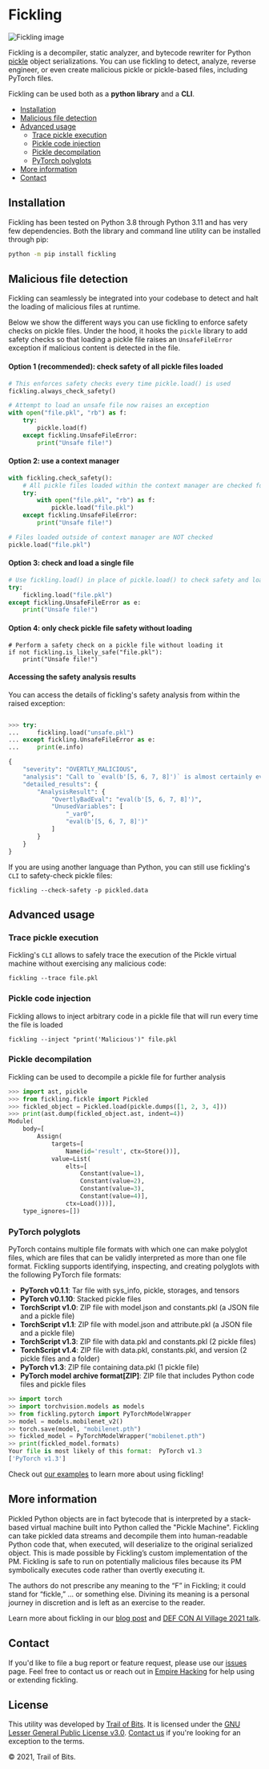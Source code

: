 # Fickling

![Fickling image](./fickling_image.png)

Fickling is a decompiler, static analyzer, and bytecode rewriter for Python
[pickle](https://docs.python.org/3/library/pickle.html) object serializations.
You can use fickling to detect, analyze, reverse engineer, or even create
malicious pickle or pickle-based files, including PyTorch files.

Fickling can be used both as a **python library** and a **CLI**.

* [Installation](#installation)
* [Malicious file detection](#malicious-file-detection)
* [Advanced usage](#advanced-usage)
  * [Trace pickle execution](#trace-pickle-execution)
  * [Pickle code injection](#pickle-code-injection)
  * [Pickle decompilation](#pickle-decompilation)
  * [PyTorch polyglots](#pytorch-polyglots)
* [More information](#more-information)
* [Contact](#contact)

## Installation

Fickling has been tested on Python 3.8 through Python 3.11 and has very few dependencies.
Both the library and command line utility can be installed through pip:

```bash
python -m pip install fickling
```

## Malicious file detection

Fickling can seamlessly be integrated into your codebase to detect and halt the loading of malicious
files at runtime.

Below we show the different ways you can use fickling to enforce safety checks on pickle files.
Under the hood, it hooks the `pickle` library to add safety checks so that loading a pickle file
raises an `UnsafeFileError` exception if malicious content is detected in the file.

#### Option 1 (recommended): check safety of all pickle files loaded

```python
# This enforces safety checks every time pickle.load() is used
fickling.always_check_safety()

# Attempt to load an unsafe file now raises an exception  
with open("file.pkl", "rb") as f:
    try:
        pickle.load(f)
    except fickling.UnsafeFileError:
        print("Unsafe file!")
```

#### Option 2: use a context manager

```python
with fickling.check_safety():
    # All pickle files loaded within the context manager are checked for safety
    try:
        with open("file.pkl", "rb") as f:
            pickle.load("file.pkl")
    except fickling.UnsafeFileError:
        print("Unsafe file!")

# Files loaded outside of context manager are NOT checked
pickle.load("file.pkl")
```

#### Option 3: check and load a single file

```python
# Use fickling.load() in place of pickle.load() to check safety and load a single pickle file 
try:
    fickling.load("file.pkl")
except fickling.UnsafeFileError as e:
    print("Unsafe file!")
```

#### Option 4: only check pickle file safety without loading

```python3
# Perform a safety check on a pickle file without loading it
if not fickling.is_likely_safe("file.pkl"):
    print("Unsafe file!")
```

#### Accessing the safety analysis results

You can access the details of fickling's safety analysis from within the raised exception:

```python

>>> try:
...     fickling.load("unsafe.pkl")
... except fickling.UnsafeFileError as e:
...     print(e.info)

{
    "severity": "OVERTLY_MALICIOUS",
    "analysis": "Call to `eval(b'[5, 6, 7, 8]')` is almost certainly evidence of a malicious pickle file. Variable `_var0` is assigned value `eval(b'[5, 6, 7, 8]')` but unused afterward; this is suspicious and indicative of a malicious pickle file",
    "detailed_results": {
        "AnalysisResult": {
            "OvertlyBadEval": "eval(b'[5, 6, 7, 8]')",
            "UnusedVariables": [
                "_var0",
                "eval(b'[5, 6, 7, 8]')"
            ]
        }
    }
}
```

If you are using another language than Python, you can still use fickling's `CLI` to
safety-check pickle files:

```console
fickling --check-safety -p pickled.data
```

## Advanced usage

### Trace pickle execution

Fickling's `CLI` allows to safely trace the execution of the Pickle virtual machine without
exercising any malicious code:

```console
fickling --trace file.pkl
```

### Pickle code injection

Fickling allows to inject arbitrary code in a pickle file that will run every time the file is loaded

```console
fickling --inject "print('Malicious')" file.pkl
```

### Pickle decompilation

Fickling can be used to decompile a pickle file for further analysis

```python
>>> import ast, pickle
>>> from fickling.fickle import Pickled
>>> fickled_object = Pickled.load(pickle.dumps([1, 2, 3, 4]))
>>> print(ast.dump(fickled_object.ast, indent=4))
Module(
    body=[
        Assign(
            targets=[
                Name(id='result', ctx=Store())],
            value=List(
                elts=[
                    Constant(value=1),
                    Constant(value=2),
                    Constant(value=3),
                    Constant(value=4)],
                ctx=Load()))],
    type_ignores=[])
```

### PyTorch polyglots

PyTorch contains multiple file formats with which one can make polyglot files, which 
are files that can be validly interpreted as more than one file format. 
Fickling supports identifying, inspecting, and creating polyglots with the
following PyTorch file formats:

* **PyTorch v0.1.1**: Tar file with sys_info, pickle, storages, and tensors
* **PyTorch v0.1.10**: Stacked pickle files
* **TorchScript v1.0**: ZIP file with model.json and constants.pkl (a JSON file and a pickle file)
* **TorchScript v1.1**: ZIP file with model.json and attribute.pkl (a JSON file and a pickle file)
* **TorchScript v1.3**: ZIP file with data.pkl and constants.pkl (2 pickle files)
* **TorchScript v1.4**: ZIP file with data.pkl, constants.pkl, and version (2 pickle files and a folder)
* **PyTorch v1.3**: ZIP file containing data.pkl (1 pickle file)
* **PyTorch model archive format[ZIP]**: ZIP file that includes Python code files and pickle files

```python
>> import torch
>> import torchvision.models as models
>> from fickling.pytorch import PyTorchModelWrapper
>> model = models.mobilenet_v2()
>> torch.save(model, "mobilenet.pth")
>> fickled_model = PyTorchModelWrapper("mobilenet.pth")
>> print(fickled_model.formats)
Your file is most likely of this format:  PyTorch v1.3 
['PyTorch v1.3']
```

Check out [our examples](https://github.com/trailofbits/fickling/tree/master/example)
to learn more about using fickling!

## More information

Pickled Python objects are in fact bytecode that is interpreted by a stack-based
virtual machine built into Python called the "Pickle Machine". Fickling can take
pickled data streams and decompile them into human-readable Python code that,
when executed, will deserialize to the original serialized object. This is made
possible by Fickling’s custom implementation of the PM. Fickling is safe to run
on potentially malicious files because its PM symbolically executes code rather
than overtly executing it.

The authors do not prescribe any meaning to the “F” in Fickling; it could stand
for “fickle,” … or something else. Divining its meaning is a personal journey
in discretion and is left as an exercise to the reader.

Learn more about fickling in our
[blog post](https://blog.trailofbits.com/2021/03/15/never-a-dill-moment-exploiting-machine-learning-pickle-files/)
and [DEF CON AI Village 2021 talk](https://www.youtube.com/watch?v=bZ0m_H_dEJI).

## Contact

If you'd like to file a bug report or feature request, please use our
[issues](https://github.com/trailofbits/fickling/issues) page.
Feel free to contact us or reach out in
[Empire Hacking](https://slack.empirehacking.nyc/) for help using or extending fickling.

## License

This utility was developed by [Trail of Bits](https://www.trailofbits.com/).
It is licensed under the [GNU Lesser General Public License v3.0](LICENSE).
[Contact us](mailto:opensource@trailofbits.com) if you're looking for an
exception to the terms.

© 2021, Trail of Bits.
